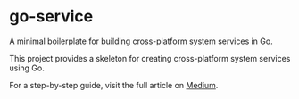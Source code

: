 # go-service

A minimal boilerplate for building cross-platform system services in Go.

This project provides a skeleton for creating cross-platform system services using Go. 

For a step-by-step guide, visit the full article on [Medium]().
